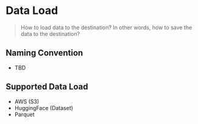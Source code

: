 # Data Load
> How to load data to the destination? In other words, how to save the data to the destination?


## Naming Convention
- TBD

## Supported Data Load
- AWS (S3)
- HuggingFace (Dataset)
- Parquet
